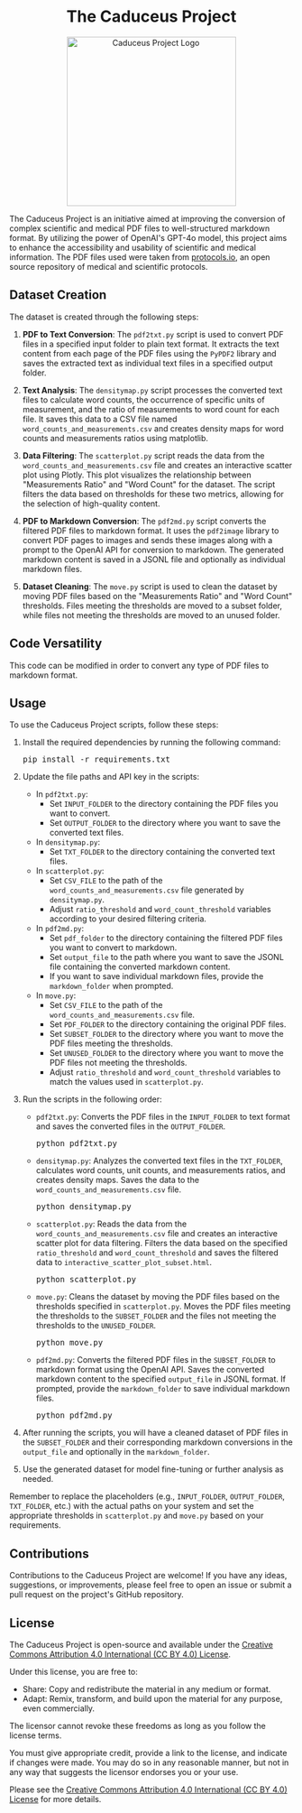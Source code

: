 <h1 align="center">The Caduceus Project</h1>

<p align="center">
  <img src="https://github.com/user-attachments/assets/b5b58577-70e6-4dab-aebe-949d1b2255cb" alt="Caduceus Project Logo" width="300">
</p>

The Caduceus Project is an initiative aimed at improving the conversion of complex scientific and medical PDF files to well-structured markdown format. By utilizing the power of OpenAI's GPT-4o model, this project aims to enhance the accessibility and usability of scientific and medical information. The PDF files used were taken from [protocols.io](https://github.com/protocolsio/protocols), an open source repository of medical and scientific protocols.

## Dataset Creation

The dataset is created through the following steps:

1. **PDF to Text Conversion**: The `pdf2txt.py` script is used to convert PDF files in a specified input folder to plain text format. It extracts the text content from each page of the PDF files using the `PyPDF2` library and saves the extracted text as individual text files in a specified output folder.

2. **Text Analysis**: The `densitymap.py` script processes the converted text files to calculate word counts, the occurrence of specific units of measurement, and the ratio of measurements to word count for each file. It saves this data to a CSV file named `word_counts_and_measurements.csv` and creates density maps for word counts and measurements ratios using matplotlib.

3. **Data Filtering**: The `scatterplot.py` script reads the data from the `word_counts_and_measurements.csv` file and creates an interactive scatter plot using Plotly. This plot visualizes the relationship between "Measurements Ratio" and "Word Count" for the dataset. The script filters the data based on thresholds for these two metrics, allowing for the selection of high-quality content.

4. **PDF to Markdown Conversion**: The `pdf2md.py` script converts the filtered PDF files to markdown format. It uses the `pdf2image` library to convert PDF pages to images and sends these images along with a prompt to the OpenAI API for conversion to markdown. The generated markdown content is saved in a JSONL file and optionally as individual markdown files.

5. **Dataset Cleaning**: The `move.py` script is used to clean the dataset by moving PDF files based on the "Measurements Ratio" and "Word Count" thresholds. Files meeting the thresholds are moved to a subset folder, while files not meeting the thresholds are moved to an unused folder.

## Code Versatility

This code can be modified in order to convert any type of PDF files to markdown format.

## Usage

To use the Caduceus Project scripts, follow these steps:

1. Install the required dependencies by running the following command:
   
   <pre>
   pip install -r requirements.txt
   </pre>

2. Update the file paths and API key in the scripts:
   - In `pdf2txt.py`:
     - Set `INPUT_FOLDER` to the directory containing the PDF files you want to convert.
     - Set `OUTPUT_FOLDER` to the directory where you want to save the converted text files.
   - In `densitymap.py`:
     - Set `TXT_FOLDER` to the directory containing the converted text files.
   - In `scatterplot.py`:
     - Set `CSV_FILE` to the path of the `word_counts_and_measurements.csv` file generated by `densitymap.py`.
     - Adjust `ratio_threshold` and `word_count_threshold` variables according to your desired filtering criteria.
   - In `pdf2md.py`:
     - Set `pdf_folder` to the directory containing the filtered PDF files you want to convert to markdown.
     - Set `output_file` to the path where you want to save the JSONL file containing the converted markdown content.
     - If you want to save individual markdown files, provide the `markdown_folder` when prompted.
   - In `move.py`:
     - Set `CSV_FILE` to the path of the `word_counts_and_measurements.csv` file.
     - Set `PDF_FOLDER` to the directory containing the original PDF files.
     - Set `SUBSET_FOLDER` to the directory where you want to move the PDF files meeting the thresholds.
     - Set `UNUSED_FOLDER` to the directory where you want to move the PDF files not meeting the thresholds.
     - Adjust `ratio_threshold` and `word_count_threshold` variables to match the values used in `scatterplot.py`.

3. Run the scripts in the following order:
   - `pdf2txt.py`: Converts the PDF files in the `INPUT_FOLDER` to text format and saves the converted files in the `OUTPUT_FOLDER`.
     <pre>
     python pdf2txt.py
     </pre>

   - `densitymap.py`: Analyzes the converted text files in the `TXT_FOLDER`, calculates word counts, unit counts, and measurements ratios, and creates density maps. Saves the data to the `word_counts_and_measurements.csv` file.
     <pre>
     python densitymap.py
     </pre>

   - `scatterplot.py`: Reads the data from the `word_counts_and_measurements.csv` file and creates an interactive scatter plot for data filtering. Filters the data based on the specified `ratio_threshold` and `word_count_threshold` and saves the filtered data to `interactive_scatter_plot_subset.html`.
     <pre>
     python scatterplot.py
     </pre>

   - `move.py`: Cleans the dataset by moving the PDF files based on the thresholds specified in `scatterplot.py`. Moves the PDF files meeting the thresholds to the `SUBSET_FOLDER` and the files not meeting the thresholds to the `UNUSED_FOLDER`.
     <pre>
     python move.py
     </pre>

   - `pdf2md.py`: Converts the filtered PDF files in the `SUBSET_FOLDER` to markdown format using the OpenAI API. Saves the converted markdown content to the specified `output_file` in JSONL format. If prompted, provide the `markdown_folder` to save individual markdown files.
     <pre>
     python pdf2md.py
     </pre>

4. After running the scripts, you will have a cleaned dataset of PDF files in the `SUBSET_FOLDER` and their corresponding markdown conversions in the `output_file` and optionally in the `markdown_folder`.

5. Use the generated dataset for model fine-tuning or further analysis as needed.

Remember to replace the placeholders (e.g., `INPUT_FOLDER`, `OUTPUT_FOLDER`, `TXT_FOLDER`, etc.) with the actual paths on your system and set the appropriate thresholds in `scatterplot.py` and `move.py` based on your requirements.
## Contributions

Contributions to the Caduceus Project are welcome! If you have any ideas, suggestions, or improvements, please feel free to open an issue or submit a pull request on the project's GitHub repository.

## License

The Caduceus Project is open-source and available under the [Creative Commons Attribution 4.0 International (CC BY 4.0) License](https://creativecommons.org/licenses/by/4.0/).

Under this license, you are free to:
- Share: Copy and redistribute the material in any medium or format.
- Adapt: Remix, transform, and build upon the material for any purpose, even commercially.

The licensor cannot revoke these freedoms as long as you follow the license terms.

You must give appropriate credit, provide a link to the license, and indicate if changes were made. You may do so in any reasonable manner, but not in any way that suggests the licensor endorses you or your use.

Please see the [Creative Commons Attribution 4.0 International (CC BY 4.0) License](https://creativecommons.org/licenses/by/4.0/) for more details.
